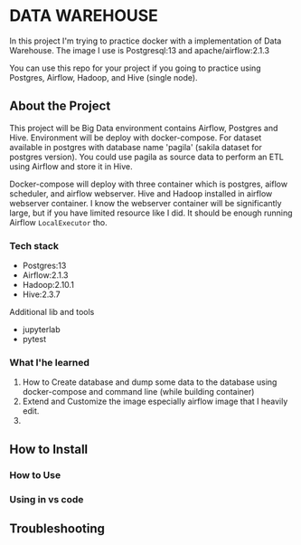 # DATA WAREHOUSE    

In this project I'm trying to practice docker with a implementation of Data Warehouse. The image I use is Postgresql:13 and apache/airflow:2.1.3

You can use this repo for your project if you going to practice using Postgres, Airflow, Hadoop, and Hive (single node).

## About the Project

This project will be Big Data environment contains Airflow, Postgres and Hive. Environment will be deploy with docker-compose. For dataset available in postgres with database name 'pagila' (sakila dataset for postgres version). You could use pagila as source data to perform an ETL using Airflow and store it in Hive.

Docker-compose will deploy with three container which is postgres, aiflow scheduler, and airflow webserver. Hive and Hadoop installed in airflow webserver container. I know the webserver container will be significantly large, but if you have limited resource like I did. It should be enough running Airflow `LocalExecutor` tho.

### Tech stack

* Postgres:13
* Airflow:2.1.3
* Hadoop:2.10.1
* Hive:2.3.7

Additional lib and tools
* jupyterlab
* pytest

### What I'he learned

1. How to Create database and dump some data to the database using docker-compose and command line (while building container)
2. Extend and Customize the image especially airflow image that I heavily edit.
3. 

## How to Install

### How to Use

### Using in vs code


## Troubleshooting

